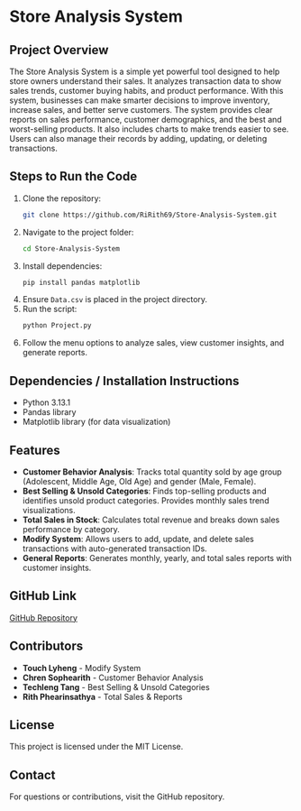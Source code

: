 # Store Analysis System

## Project Overview
The Store Analysis System is a simple yet powerful tool designed to help store owners understand their sales. It analyzes transaction data to show sales trends, customer buying habits, and product performance. With this system, businesses can make smarter decisions to improve inventory, increase sales, and better serve customers. The system provides clear reports on sales performance, customer demographics, and the best and worst-selling products. It also includes charts to make trends easier to see. Users can also manage their records by adding, updating, or deleting transactions.

## Steps to Run the Code
1. Clone the repository:
   ```sh
   git clone https://github.com/RiRith69/Store-Analysis-System.git
   ```
2. Navigate to the project folder:
   ```sh
   cd Store-Analysis-System
   ```
3. Install dependencies:
   ```sh
   pip install pandas matplotlib
   ```
4. Ensure `Data.csv` is placed in the project directory.
5. Run the script:
   ```sh
   python Project.py
   ```
6. Follow the menu options to analyze sales, view customer insights, and generate reports.

## Dependencies / Installation Instructions
- Python 3.13.1
- Pandas library
- Matplotlib library (for data visualization)

## Features
- **Customer Behavior Analysis**: Tracks total quantity sold by age group (Adolescent, Middle Age, Old Age) and gender (Male, Female).
- **Best Selling & Unsold Categories**: Finds top-selling products and identifies unsold product categories. Provides monthly sales trend visualizations.
- **Total Sales in Stock**: Calculates total revenue and breaks down sales performance by category.
- **Modify System**: Allows users to add, update, and delete sales transactions with auto-generated transaction IDs.
- **General Reports**: Generates monthly, yearly, and total sales reports with customer insights.

## GitHub Link
[GitHub Repository](https://github.com/RiRith69/Store-System-Analysis.git)

## Contributors
- **Touch Lyheng** - Modify System
- **Chren Sophearith** - Customer Behavior Analysis
- **Techleng Tang** - Best Selling & Unsold Categories
- **Rith Phearinsathya** - Total Sales & Reports

## License
This project is licensed under the MIT License.

## Contact
For questions or contributions, visit the GitHub repository.

